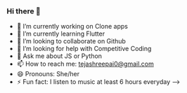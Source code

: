 ### Hi there 👋

- 🔭 I’m currently working on Clone apps
- 🌱 I’m currently learning Flutter
- 👯 I’m looking to collaborate on Github
- 🤔 I’m looking for help with Competitive Coding
- 💬 Ask me about JS or Python
- 📫 How to reach me: tejashreepai0@gmail.com
- 😄 Pronouns: She/her
- ⚡ Fun fact: I listen to music at least 6 hours everyday
-->
